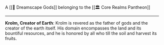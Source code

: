 A [[🛐 Dreamscape Gods]] belonging to the [[🏛 Core Realms Pantheon]]

---

**Krolm, Creator of Earth**: Krolm is revered as the father of gods and the creator of the earth itself. His domain encompasses the land and its bountiful resources, and he is honored by all who till the soil and harvest its fruits.